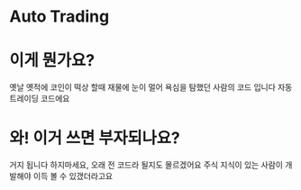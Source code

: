 # Auto Trading


  
# 이게 뭔가요?
옛날 옛적에 코인이 떡상 할때 재물에 눈이 멀어 욕심을 탐했던 사람의 코드 입니다
자동 트레이딩 코드에요


  
# 와! 이거 쓰면 부자되나요?

거지 됩니다 하지마세요, 오래 전 코드라 될지도 몰르겠어요
주식 지식이 있는 사람이 개발해야 이득 볼 수 있갰더라고요



